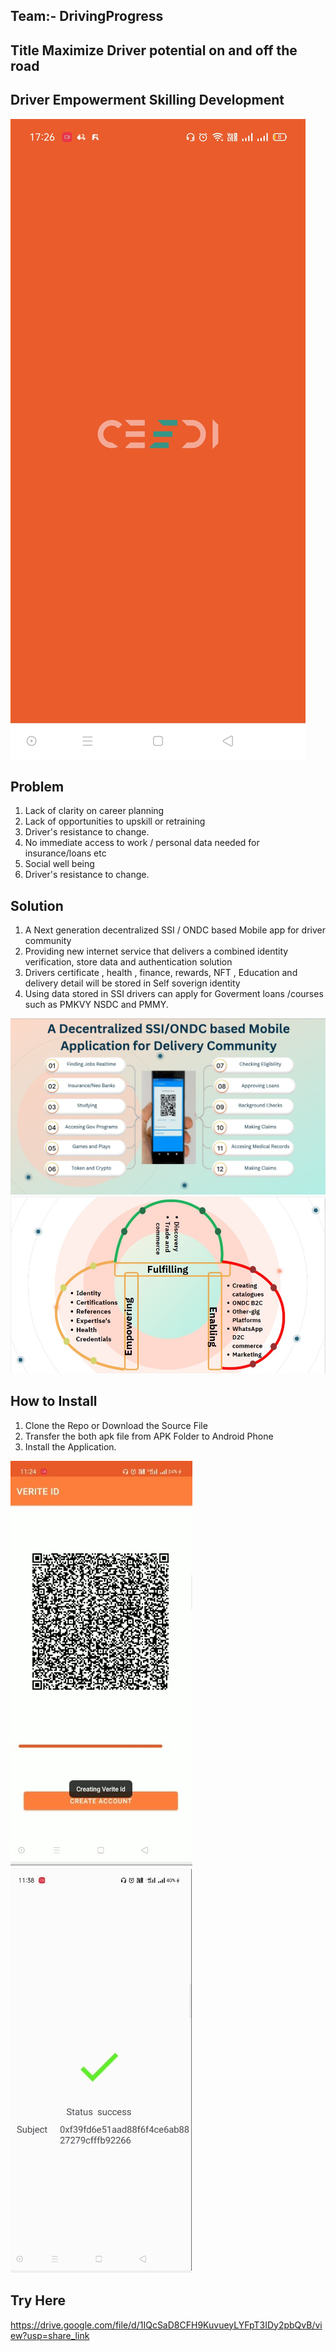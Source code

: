## Team:- DrivingProgress
##  Title Maximize Driver potential on and off the road
##  Driver Empowerment Skilling Development 

<img src='./ScreenShot/Ceedi.jpg' />


## Problem 
1. Lack of clarity on career planning
2. Lack of opportunities to upskill or retraining
3. Driver's resistance to change.
4. No immediate access to work / personal data needed for insurance/loans etc
5. Social well being
6. Driver's resistance to change.


## Solution 
1. A Next generation decentralized SSI / ONDC based Mobile app for driver community 
2. Providing new internet service that delivers a combined identity verification, store data and authentication solution
3. Drivers certificate , health , finance, rewards, NFT , Education and delivery detail will be stored in Self soverign identity
4. Using data stored in SSI drivers can apply for Goverment loans /courses such as PMKVY NSDC and PMMY.



<img src = './ScreenShot/community.jpg' />
<img src = './ScreenShot/three_reason.jpg' />

## How to Install
1.  Clone the Repo or Download the Source File
2.  Transfer the both apk file from APK Folder to Android Phone
3.  Install the Application.


<img src='./ScreenShot/VeriteId.jpg' />

<img src = './ScreenShot/verified.jpg' />

## Try Here
https://drive.google.com/file/d/1IQcSaD8CFH9KuvueyLYFpT3IDy2pbQvB/view?usp=share_link

